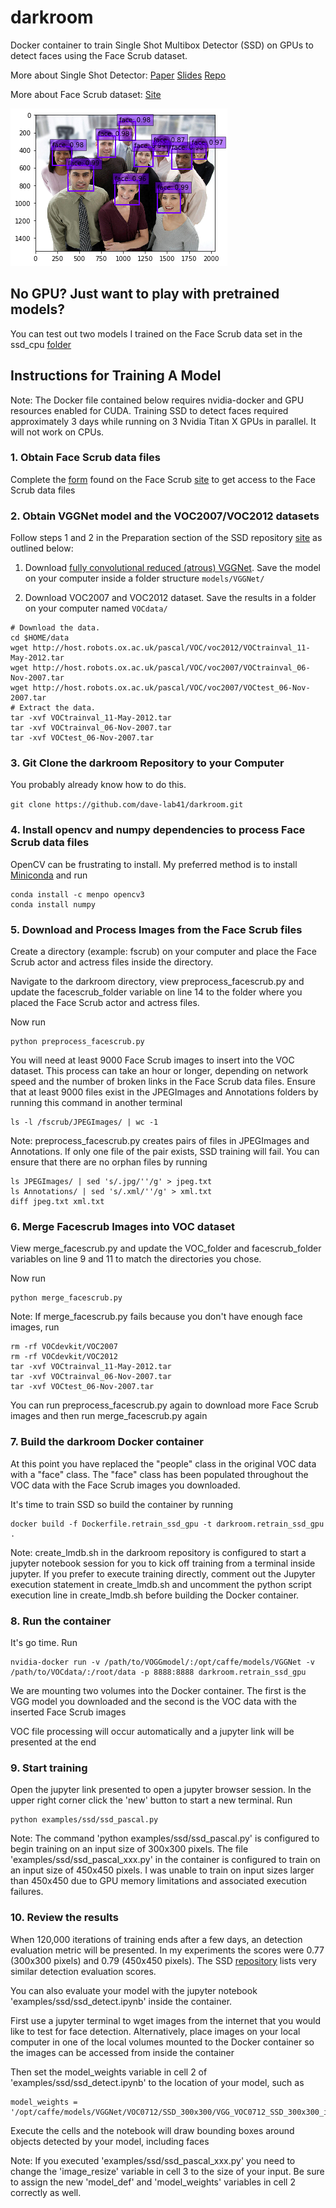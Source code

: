 # darkroom

Docker container to train Single Shot Multibox Detector (SSD) on GPUs to detect faces using the Face Scrub dataset. 

More about Single Shot Detector: [Paper](http://arxiv.org/abs/1512.02325)
[Slides](http://www.cs.unc.edu/~wliu/papers/ssd_eccv2016_slide.pdf)
[Repo](https://github.com/weiliu89/caffe/tree/ssd)

More about Face Scrub dataset: [Site](http://www.vintage.winklerbros.net/facescrub.html)

<img src="assets/example_detected.png" width=347 height=252 alt="example of detected faces" />

## No GPU? Just want to play with pretrained models?

You can test out two models I trained on the Face Scrub data set in the ssd_cpu [folder](https://github.com/dave-lab41/darkroom/tree/master/ssd_cpu)

## Instructions for Training A Model

Note: The Docker file contained below requires nvidia-docker and GPU resources enabled for CUDA. Training SSD to detect faces required approximately 3 days while running on 3 Nvidia Titan X GPUs in parallel. It will not work on CPUs. 

### 1. Obtain Face Scrub data files

Complete the [form](http://form.jotform.me/form/43268445913460) found on the Face Scrub [site](http://www.vintage.winklerbros.net/facescrub.html) to get access to the Face Scrub data files

### 2. Obtain VGGNet model and the VOC2007/VOC2012 datasets

Follow steps 1 and 2 in the Preparation section of the SSD repository [site](https://github.com/weiliu89/caffe/tree/ssd) as outlined below:

1. Download [fully convolutional reduced (atrous) VGGNet](https://gist.github.com/weiliu89/2ed6e13bfd5b57cf81d6). Save the model on your computer inside a folder structure `models/VGGNet/`

2. Download VOC2007 and VOC2012 dataset. Save the results in a folder on your computer named `VOCdata/`
  ```Shell
  # Download the data.
  cd $HOME/data
  wget http://host.robots.ox.ac.uk/pascal/VOC/voc2012/VOCtrainval_11-May-2012.tar
  wget http://host.robots.ox.ac.uk/pascal/VOC/voc2007/VOCtrainval_06-Nov-2007.tar
  wget http://host.robots.ox.ac.uk/pascal/VOC/voc2007/VOCtest_06-Nov-2007.tar
  # Extract the data.
  tar -xvf VOCtrainval_11-May-2012.tar
  tar -xvf VOCtrainval_06-Nov-2007.tar
  tar -xvf VOCtest_06-Nov-2007.tar
  ```

### 3. Git Clone the darkroom Repository to your Computer

You probably already know how to do this.

```git clone https://github.com/dave-lab41/darkroom.git```

### 4. Install opencv and numpy dependencies to process Face Scrub data files

OpenCV can be frustrating to install. My preferred method is to install [Miniconda](https://conda.io/miniconda.html) and run

```Shell
conda install -c menpo opencv3
conda install numpy
```

### 5. Download and Process Images from the Face Scrub files 

Create a directory (example: fscrub) on your computer and place the Face Scrub actor and actress files inside the directory.

Navigate to the darkroom directory, view preprocess_facescrub.py and update the facescrub_folder variable on line 14 to the folder where you placed the Face Scrub actor and actress files.

Now run  

```Shell
python preprocess_facescrub.py
``` 
You will need at least 9000 Face Scrub images to insert into the VOC dataset. This process can take an hour or longer, depending on network speed and the number of broken links in the Face Scrub data files. Ensure that at least 9000 files exist in the JPEGImages and Annotations folders by running this command in another terminal

```Shell
ls -l /fscrub/JPEGImages/ | wc -1
```

Note: preprocess_facescrub.py creates pairs of files in JPEGImages and Annotations. If only one file of the pair exists, SSD training will fail. You can ensure that there are no orphan files by running

```Shell
ls JPEGImages/ | sed 's/.jpg/''/g' > jpeg.txt
ls Annotations/ | sed 's/.xml/''/g' > xml.txt
diff jpeg.txt xml.txt 
```

### 6. Merge Facescrub Images into VOC dataset

View merge_facescrub.py and update the VOC_folder and facescrub_folder variables on line 9 and 11 to match the directories you chose. 

Now run 
```Shell
python merge_facescrub.py
```

Note: If merge_facescrub.py fails because you don't have enough face images, run

```Shell
rm -rf VOCdevkit/VOC2007
rm -rf VOCdevkit/VOC2012
tar -xvf VOCtrainval_11-May-2012.tar
tar -xvf VOCtrainval_06-Nov-2007.tar
tar -xvf VOCtest_06-Nov-2007.tar
```

You can run preprocess_facescrub.py again to download more Face Scrub images and then run merge_facescrub.py again


### 7. Build the darkroom Docker container

At this point you have replaced the "people" class in the original VOC data with a "face" class. The "face" class has been populated throughout the VOC data with the Face Scrub images you downloaded.

It's time to train SSD so build the container by running

```Shell
docker build -f Dockerfile.retrain_ssd_gpu -t darkroom.retrain_ssd_gpu .
```

Note: create_lmdb.sh in the darkroom repository is configured to start a jupyter notebook session for you to kick off training from a terminal inside jupyter. If you prefer to execute training directly, comment out the Jupyter execution statement in create_lmdb.sh and uncomment the python script execution line in create_lmdb.sh before building the Docker container.

### 8. Run the container

It's go time. Run

```Shell
nvidia-docker run -v /path/to/VOGGmodel/:/opt/caffe/models/VGGNet -v /path/to/VOCdata/:/root/data -p 8888:8888 darkroom.retrain_ssd_gpu
```
We are mounting two volumes into the Docker container. The first is the VGG model you downloaded and the second is the VOC data with the inserted Face Scrub images 

VOC file processing will occur automatically and a jupyter link will be presented at the end

### 9. Start training

Open the jupyter link presented to open a jupyter browser session. In the upper right corner click the 'new' button to start a new terminal. Run

```Shell
python examples/ssd/ssd_pascal.py
```

Note: The command 'python examples/ssd/ssd_pascal.py' is configured to begin training on an input size of 300x300 pixels. The file 'examples/ssd/ssd_pascal_xxx.py' in the container is configured to train on an input size of 450x450 pixels. I was unable to train on input sizes larger than 450x450 due to GPU memory limitations and associated execution failures. 

### 10. Review the results

When 120,000 iterations of training ends after a few days, an detection evaluation metric will be presented. In my experiments the scores were 0.77 (300x300 pixels) and 0.79 (450x450 pixels). The SSD [repository](https://github.com/weiliu89/caffe/tree/ssd) lists very similar detection evaluation scores. 

You can also evaluate your model with the jupyter notebook 'examples/ssd/ssd_detect.ipynb' inside the container.

First use a jupyter terminal to wget images from the internet that you would like to test for face detection. Alternatively, place images on your local computer in one of the local volumes mounted to the Docker container so the images can be accessed from inside the container

Then set the model_weights variable in cell 2 of 'examples/ssd/ssd_detect.ipynb' to the location of your model, such as

```Shell 
model_weights = '/opt/caffe/models/VGGNet/VOC0712/SSD_300x300/VGG_VOC0712_SSD_300x300_iter_120000.caffemodel'
```

Execute the cells and the notebook will draw bounding boxes around objects detected by your model, including faces

Note: If you executed 'examples/ssd/ssd_pascal_xxx.py' you need to change the 'image_resize' variable in cell 3 to the size of your input. Be sure to assign the new 'model_def' and 'model_weights' variables in cell 2 correctly as well.



